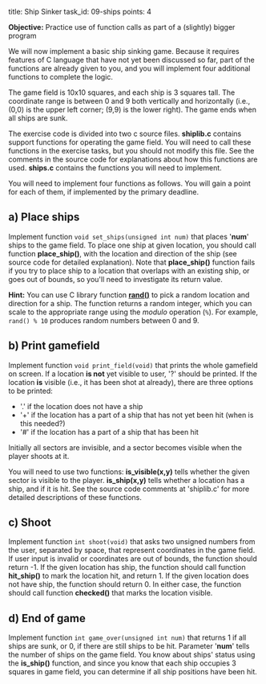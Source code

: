 title: Ship Sinker
task_id: 09-ships
points: 4

**Objective:** Practice use of function calls as part of a (slightly)
bigger program

We will now implement a basic ship sinking game. Because it requires
features of C language that have not yet been discussed so far, part
of the functions are already given to you, and you will implement four
additional functions to complete the logic.

The game field is 10x10 squares, and each ship is 3 squares tall. The
coordinate range is between 0 and 9 both vertically and horizontally
(i.e., (0,0) is the upper left corner; (9,9) is the lower right).
The game ends when all ships are sunk.

The exercise code is divided into two c source files. **shiplib.c**
contains support functions for operating the game field. You will need
to call these functions in the exercise tasks, but you should not
modify this file. See the comments in the source code for explanations
about how this functions are used. **ships.c** contains the functions
you will need to implement.

You will need to implement four functions as follows. You will gain a
point for each of them, if implemented by the primary deadline.

## a) Place ships

Implement function `void set_ships(unsigned int num)` that places
'**num**' ships to the game field. To place one ship at given
location, you should call function **place_ship()**, with the
location and direction of the ship (see source code for detailed
explanation). Note that **place_ship()** function fails if you try to
place ship to a location that overlaps with an existing ship, or goes
out of bounds, so you'll need to investigate its return value.

**Hint:** You can use C library function
**[rand()](http://linux.die.net/man/3/rand)** to pick a random
location and direction for a ship. The function returns a random
integer, which you can scale to the appropriate range using the
_modulo_ operation (`%`). For example, `rand() % 10` produces random
numbers between 0 and 9.

## b) Print gamefield

Implement function `void print_field(void)` that prints the whole
gamefield on screen. If a location **is not** yet visible to user, '?'
should be printed. If the location **is** visible (i.e., it has been
shot at already), there are three options to be printed:

- '.' if the location does not have a ship
- '+' if the location has a part of a ship that has not yet been hit (when is
  this needed?)
- '#' if the location has a part of a ship that has been hit

Initially all sectors are invisible, and a sector becomes visible
when the player shoots at it.

You will need to use two functions: **is_visible(x,y)** tells whether
the given sector is visible to the player. **is_ship(x,y)** tells
whether a location has a ship, and if it is hit. See the source code
comments at 'shiplib.c' for more detailed descriptions of these functions.

## c) Shoot

Implement function `int shoot(void)` that asks two unsigned numbers from the
user, separated by space, that represent coordinates in the game
field. If user input is invalid or coordinates are out of bounds, the
function should return -1. If the given location has ship, the
function should call function **hit_ship()** to mark the location
hit, and return 1. If the given location does not have ship, the
function should return 0. In either case, the function should call
function **checked()** that marks the location visible.

## d) End of game

Implement function `int game_over(unsigned int num)` that returns 1 if
all ships are sunk, or 0, if there are still ships to be hit. Parameter
'**num**' tells the number of ships on the game field. You know about
ships' status using the **is_ship()** function, and since you know
that each ship occupies 3 squares in game field, you can determine if
all ship positions have been hit.
